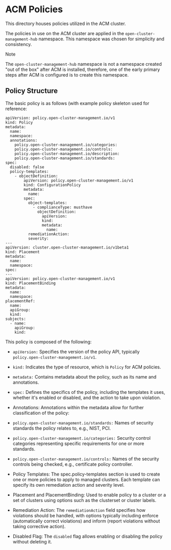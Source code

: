 # ACM Policies

This directory houses policies utilized in the ACM cluster.

The policies in use on the ACM cluster are applied in the `open-cluster-management-hub` namespace.
This namespace was chosen for simplicity and consistency.  

> [!NOTE]
> The `open-cluster-management-hub` namespace is not a namespace created "out of the box" after ACM is installed, therefore, one of the early primary steps after ACM is configured is to create this namespace.   

## Policy Structure

The basic policy is as follows (with example policy skeleton used for reference:

```
apiVersion: policy.open-cluster-management.io/v1
kind: Policy
metadata:
  name: 
  namespace: 
  annotations:
    policy.open-cluster-management.io/categories: 
    policy.open-cluster-management.io/controls: 
    policy.open-cluster-management.io/description: 
    policy.open-cluster-management.io/standards: 
spec:
  disabled: false
  policy-templates:
    - objectDefinition:
        apiVersion: policy.open-cluster-management.io/v1
        kind: ConfigurationPolicy
        metadata:
          name: 
        spec:
          object-templates:
            - complianceType: musthave
              objectDefinition:
                apiVersion: 
                kind: 
                metadata:
                  name: 
          remediationAction: 
          severity: 
---
apiVersion: cluster.open-cluster-management.io/v1beta1
kind: Placement
metadata:
  name: 
  namespace: 
spec:
---
apiVersion: policy.open-cluster-management.io/v1
kind: PlacementBinding
metadata:
  name: 
  namespace: 
placementRef:
  name: 
  apiGroup: 
  kind: 
subjects:
  - name: 
    apiGroup: 
    kind: 
```

This policy is composed of the following:
* `apiVersion:` Specifies the version of the policy API, typically `policy.open-cluster-management.io/v1`.
* `kind:` Indicates the type of resource, which is `Policy` for ACM policies.
* `metadata:` Contains metadata about the policy, such as its name and annotations.
* `spec:` Defines the specifics of the policy, including the templates it uses, whether it's enabled or disabled, and the action to take upon violation.

* Annotations: Annotations within the metadata allow for further classification of the policy:

* `policy.open-cluster-management.io/standards:` Names of security standards the policy relates to, e.g., NIST, PCI.
* `policy.open-cluster-management.io/categories:` Security control categories representing specific requirements for one or more standards.
* `policy.open-cluster-management.io/controls:` Names of the security controls being checked, e.g., certificate policy controller.
* Policy Templates: The spec.policy-templates section is used to create one or more policies to apply to managed clusters. Each template can specify its own remediation action and severity level.
* Placement and PlacementBinding:  Used to enable policy to a cluster or a set of clusters using options such as the clusterset or cluster labels. 
* Remediation Action:  The `remediationAction` field specifies how violations should be handled, with options typically including enforce (automatically correct violations) and inform (report violations without taking corrective action).
* Disabled Flag: The `disabled` flag allows enabling or disabling the policy without deleting it.
